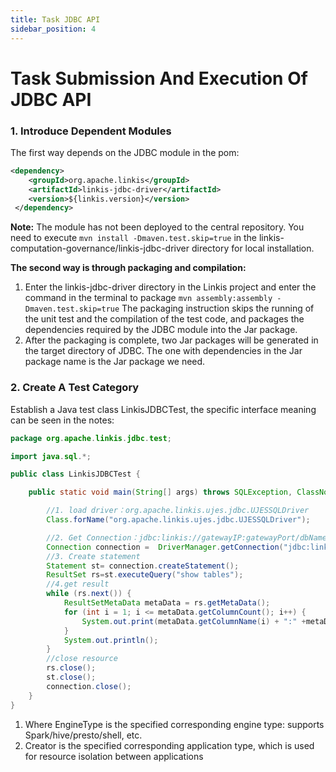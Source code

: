 ```yaml
---
title: Task JDBC API
sidebar_position: 4
---
```


# Task Submission And Execution Of JDBC API

### 1. Introduce Dependent Modules
The first way depends on the JDBC module in the pom:
```xml
<dependency>
    <groupId>org.apache.linkis</groupId>
    <artifactId>linkis-jdbc-driver</artifactId>
    <version>${linkis.version}</version>
 </dependency>
```  
**Note:** The module has not been deployed to the central repository. You need to execute `mvn install -Dmaven.test.skip=true` in the linkis-computation-governance/linkis-jdbc-driver directory for local installation.

**The second way is through packaging and compilation:**
1. Enter the linkis-jdbc-driver directory in the Linkis project and enter the command in the terminal to package `mvn assembly:assembly -Dmaven.test.skip=true`
   The packaging instruction skips the running of the unit test and the compilation of the test code, and packages the dependencies required by the JDBC module into the Jar package.
2. After the packaging is complete, two Jar packages will be generated in the target directory of JDBC. The one with dependencies in the Jar package name is the Jar package we need.
### 2. Create A Test Category
Establish a Java test class LinkisJDBCTest, the specific interface meaning can be seen in the notes:
```java
package org.apache.linkis.jdbc.test;

import java.sql.*;

public class LinkisJDBCTest {

    public static void main(String[] args) throws SQLException, ClassNotFoundException {

        //1. load driver：org.apache.linkis.ujes.jdbc.UJESSQLDriver
        Class.forName("org.apache.linkis.ujes.jdbc.UJESSQLDriver");

        //2. Get Connection：jdbc:linkis://gatewayIP:gatewayPort/dbName?EngineType=hive&creator=test, user/password   
        Connection connection =  DriverManager.getConnection("jdbc:linkis://127.0.0.1:9001/default?EngineType=hive&creator=test","hadoop","hadoop");
        //3. Create statement 
        Statement st= connection.createStatement();
        ResultSet rs=st.executeQuery("show tables");
        //4.get result
        while (rs.next()) {
            ResultSetMetaData metaData = rs.getMetaData();
            for (int i = 1; i <= metaData.getColumnCount(); i++) {
                System.out.print(metaData.getColumnName(i) + ":" +metaData.getColumnTypeName(i)+": "+ rs.getObject(i) + "    ");
            }
            System.out.println();
        }
        //close resource
        rs.close();
        st.close();
        connection.close();
    }
}
```

1. Where EngineType is the specified corresponding engine type: supports Spark/hive/presto/shell, etc.
2. Creator is the specified corresponding application type, which is used for resource isolation between applications